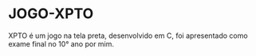 # JOGO-XPTO
XPTO é um jogo na tela preta, desenvolvido em C, foi apresentado como exame final no 10° ano por mim.
